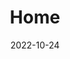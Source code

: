 ---
# Leave the homepage title empty to use the site title
title: Home
date: 2022-10-24
type: landing

sections:
  - block: hero
    content:
      title: |
        Efficient
      text: |
        <br>
        <img src="nsf.png" alt="NSF" style="height:80px; margin-right:20px;">
        <img src="winlab.png" alt="WINLAB" style="height:80px;">
        <br><br>
        BackscattEr FabrIC For MultidImensional
        SpEctrum SituatioNal AwarEness and ProTection
  

  - block: collection
    content:
      title: Recent Publications
      text: ""
      count: 5
      filters:
        folders:
          - publication
        # publication_type: 'any'
    design:
      view: citation
      columns: '1'

  - block: markdown
    content:
      title:
      subtitle:
      text: |
        {{% cta cta_link="./people/" cta_text="Meet the team →" %}}
    design:
      columns: '1'
---